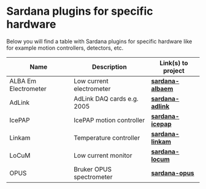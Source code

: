 # Sardana plugins for specific hardware

Below you will find a table with Sardana plugins for specific 
hardware like for example motion controllers, detectors, etc.

| Name | Description | Link(s) to project |
| ---- | ----------- | ------------ |
| ALBA Em Electrometer | Low current electrometer | [**sardana-albaem**](https://github.com/MaxIV-KitsControls/sardana-albaem) |
| AdLink | AdLink DAQ cards e.g. 2005 | [**sardana-adlink**](https://github.com/ALBA-Synchrotron/sardana-adlink) |
| IcePAP | IcePAP motion controller | [**sardana-icepap**](https://github.com/ALBA-Synchrotron/sardana-icepap) |
| Linkam | Temperature controller | [**sardana-linkam**](https://github.com/ALBA-Synchrotron/sardana-linkam) |
| LoCuM | Low current monitor | [**sardana-locum**](https://github.com/ALBA-Synchrotron/sardana-locum) |
| OPUS | Bruker OPUS spectrometer | [**sardana-opus**](https://github.com/ALBA-Synchrotron/sardana-opus) |
